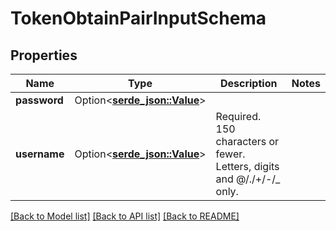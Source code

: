 # TokenObtainPairInputSchema

## Properties

Name | Type | Description | Notes
------------ | ------------- | ------------- | -------------
**password** | Option<[**serde_json::Value**](.md)> |  | 
**username** | Option<[**serde_json::Value**](.md)> | Required. 150 characters or fewer. Letters, digits and @/./+/-/_ only. | 

[[Back to Model list]](../README.md#documentation-for-models) [[Back to API list]](../README.md#documentation-for-api-endpoints) [[Back to README]](../README.md)


